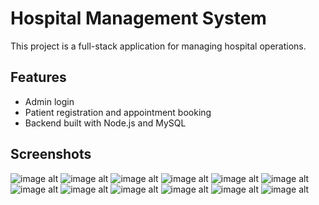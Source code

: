 # Hospital Management System

This project is a full-stack application for managing hospital operations.

## Features
- Admin login
- Patient registration and appointment booking
- Backend built with Node.js and MySQL

## Screenshots
![image alt](https://github.com/SyedUmer123/Hospital-Management-System/blob/9c5069233831c79437f3ad630dcb1e2bf1be9e8a/admin.PNG)
![image alt](https://github.com/SyedUmer123/Hospital-Management-System/blob/9c5069233831c79437f3ad630dcb1e2bf1be9e8a/appointments.PNG)
![image alt](https://github.com/SyedUmer123/Hospital-Management-System/blob/9c5069233831c79437f3ad630dcb1e2bf1be9e8a/diagnosis.PNG)
![image alt](https://github.com/SyedUmer123/Hospital-Management-System/blob/9c5069233831c79437f3ad630dcb1e2bf1be9e8a/doc_sched.PNG)
![image alt](https://github.com/SyedUmer123/Hospital-Management-System/blob/9c5069233831c79437f3ad630dcb1e2bf1be9e8a/docs.PNG)
![image alt](https://github.com/SyedUmer123/Hospital-Management-System/blob/9c5069233831c79437f3ad630dcb1e2bf1be9e8a/docs_appt.PNG)
![image alt](https://github.com/SyedUmer123/Hospital-Management-System/blob/9c5069233831c79437f3ad630dcb1e2bf1be9e8a/docs_patient.PNG)
![image alt](https://github.com/SyedUmer123/Hospital-Management-System/blob/9c5069233831c79437f3ad630dcb1e2bf1be9e8a/login.PNG)
![image alt](https://github.com/SyedUmer123/Hospital-Management-System/blob/9c5069233831c79437f3ad630dcb1e2bf1be9e8a/medical_hist.PNG)
![image alt](https://github.com/SyedUmer123/Hospital-Management-System/blob/9c5069233831c79437f3ad630dcb1e2bf1be9e8a/pass.PNG)
![image alt](https://github.com/SyedUmer123/Hospital-Management-System/blob/9c5069233831c79437f3ad630dcb1e2bf1be9e8a/patient.PNG)
![image alt](https://github.com/SyedUmer123/Hospital-Management-System/blob/9c5069233831c79437f3ad630dcb1e2bf1be9e8a/schedule.PNG)
